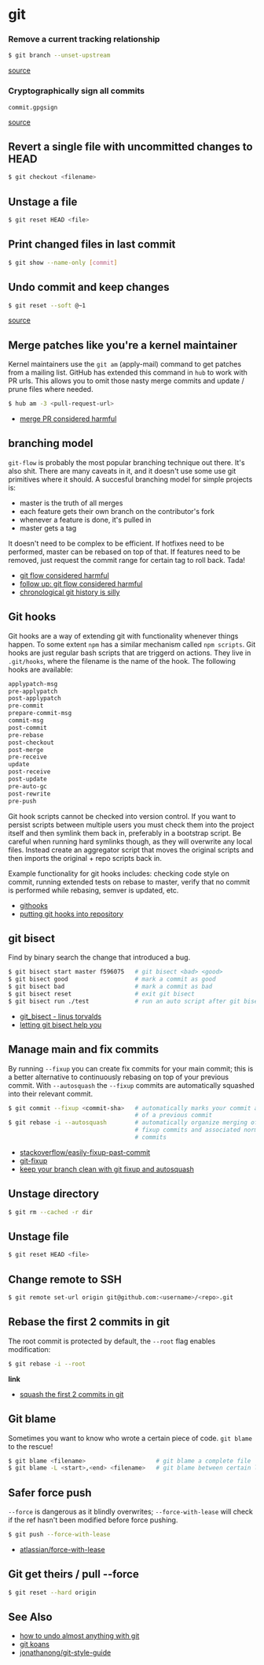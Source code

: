 # git

### Remove a current tracking relationship
```sh
$ git branch --unset-upstream
```
[source](http://www.lornajane.net/posts/2014/understanding-tracking-branches-in-git)


### Cryptographically sign all commits
```text
commit.gpgsign
```
[source](http://stackoverflow.com/a/20628543/1541707)

## Revert a single file with uncommitted changes to HEAD
```sh
$ git checkout <filename>
```

## Unstage a file
```sh
$ git reset HEAD <file>
```

## Print changed files in last commit
```sh
$ git show --name-only [commit]
```

## Undo commit and keep changes
```sh
$ git reset --soft @~1
```
[source](http://stackoverflow.com/a/20066339/1541707)

## Merge patches like you're a kernel maintainer
Kernel maintainers use the `git am` (apply-mail) command to get patches from a
mailing list. GitHub has extended this command in `hub` to work with PR urls.
This allows you to omit those nasty merge commits and update / prune files
where needed.
```sh
$ hub am -3 <pull-request-url>
```
- [merge PR considered harmful](http://blog.spreedly.com/2014/06/24/merge-pull-request-considered-harmful/)

## branching model
`git-flow` is probably the most popular branching technique out there. It's
also shit. There are many caveats in it, and it doesn't use some use git
primitives where it should. A succesful branching model for simple projects is:
- master is the truth of all merges
- each feature gets their own branch on the contributor's fork
- whenever a feature is done, it's pulled in
- master gets a tag

It doesn't need to be complex to be efficient. If hotfixes need to be
performed, master can be rebased on top of that. If features need to be
removed, just request the commit range for certain tag to roll back. Tada!

- [git flow considered harmful](http://endoflineblog.com/gitflow-considered-harmful)
- [follow up: git flow considered harmful](http://endoflineblog.com/follow-up-to-gitflow-considered-harmful)
- [chronological git history is silly](https://news.ycombinator.com/item?id=9745966)

## Git hooks
Git hooks are a way of extending git with functionality whenever things happen.
To some extent `npm` has a similar mechanism called `npm scripts`. Git hooks
are just regular bash scripts that are triggerd on actions. They live in
`.git/hooks`, where the filename is the name of the hook. The following hooks
are available:
```txt
applypatch-msg
pre-applypatch
post-applypatch
pre-commit
prepare-commit-msg
commit-msg
post-commit
pre-rebase
post-checkout
post-merge
pre-receive
update
post-receive
post-update
pre-auto-gc
post-rewrite
pre-push
```

Git hook scripts cannot be checked into version control. If you want to persist
scripts between multiple users you must check them into the project itself and
then symlink them back in, preferably in a bootstrap script. Be careful when
running hard symlinks though, as they will overwrite any local files. Instead
create an aggregator script that moves the original scripts and then imports
the original + repo scripts back in.

Example functionality for git hooks includes: checking code style on commit,
running extended tests on rebase to master, verify that no commit is performed
while rebasing, semver is updated, etc.
- [githooks](http://githooks.com/)
- [putting git hooks into repository](http://stackoverflow.com/questions/3462955/putting-git-hooks-into-repository)

## git bisect
Find by binary search the change that introduced a bug.

```sh
$ git bisect start master f596075   # git bisect <bad> <good>
$ git bisect good                   # mark a commit as good
$ git bisect bad                    # mark a commit as bad
$ git bisect reset                  # exit git bisect
$ git bisect run ./test             # run an auto script after git bisect start
```

- [git_bisect - linus torvalds](http://yarchive.net/comp/linux/git_bisect.html)
- [letting git bisect help you](http://blog.rlmflores.me/git/2014/11/30/letting-git-bisect-help-you/)

## Manage main and fix commits
By running `--fixup` you can create fix commits for your main commit; this is a
better alternative to continuously rebasing on top of your previous commit.
With `--autosquash` the `--fixup` commits are automatically squashed into their
relevant commit.
```sh
$ git commit --fixup <commit-sha>   # automatically marks your commit as a fix
                                    # of a previous commit
$ git rebase -i --autosquash        # automatically organize merging of these
                                    # fixup commits and associated normal
                                    # commits
```
- [stackoverflow/easily-fixup-past-commit](http://stackoverflow.com/questions/3103589/how-can-i-easily-fixup-a-past-commit)
- [git-fixup](https://github.com/deiwin/git-dotfiles/blob/docs/bin/git-fixup)
- [keep your branch clean with git fixup and autosquash](http://fle.github.io/git-tip-keep-your-branch-clean-with-fixup-and-autosquash.html)

## Unstage directory
```sh
$ git rm --cached -r dir
```

## Unstage file
```sh
$ git reset HEAD <file>
```

## Change remote to SSH
```sh
$ git remote set-url origin git@github.com:<username>/<repo>.git
```

## Rebase the first 2 commits in git
The root commit is protected by default, the `--root` flag enables
modification:
```sh
$ git rebase -i --root
```
__link__
- [squash the first 2 commits in git](http://stackoverflow.com/questions/598672/squash-the-first-two-commits-in-git)

## Git blame
Sometimes you want to know who wrote a certain piece of code. `git blame` to
the rescue!
```sh
$ git blame <filename>                    # git blame a complete file
$ git blame -L <start>,<end> <filename>   # git blame between certain lines
```

## Safer force push
`--force` is dangerous as it blindly overwrites; `--force-with-lease` will
check if the ref hasn't been modified before force pushing.
```sh
$ git push --force-with-lease
```
- [atlassian/force-with-lease](https://developer.atlassian.com/blog/2015/04/force-with-lease/)

## Git get theirs / pull --force
```sh
$ git reset --hard origin
```

## See Also
- [how to undo almost anything with git](https://github.com/blog/2019-how-to-undo-almost-anything-with-git)
- [git koans](http://stevelosh.com/blog/2013/04/git-koans/)
- [jonathanong/git-style-guide](https://github.com/jonathanong/git-style-guide)

